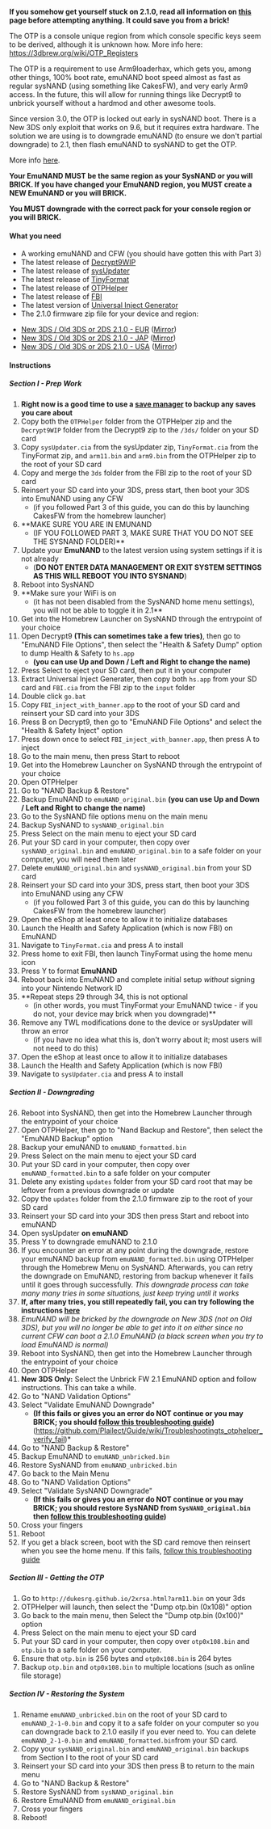 **If you somehow get yourself stuck on 2.1.0, read all information on [this](https://github.com/Plailect/Guide/wiki/3DS-Stuck-(2.1.0-Without-Functional-Browser)) page before attempting anything. It could save you from a brick!**

The OTP is a console unique region from which console specific keys seem to be derived, although it is unknown how. More info here: https://3dbrew.org/wiki/OTP_Registers

The OTP is a requirement to use Arm9loaderhax, which gets you, among other things, 100% boot rate, emuNAND boot speed almost as fast as regular sysNAND (using something like CakesFW), and very early Arm9 access. In the future, this will allow for running things like Decrypt9 to unbrick yourself without a hardmod and other awesome tools.

Since version 3.0, the OTP is locked out early in sysNAND boot. There is a New 3DS only exploit that works on 9.6, but it requires extra hardware. The solution we are using is to downgrade emuNAND (to ensure we don't partial downgrade) to 2.1, then flash emuNAND to sysNAND to get the OTP.

More info [here](https://github.com/Plailect/Guide/wiki/OTP-Info).

**Your EmuNAND MUST be the same region as your SysNAND or you will BRICK. If you have changed your EmuNAND region, you MUST create a NEW EmuNAND or you will BRICK.**

**You MUST downgrade with the correct pack for your console region or you will BRICK.**

#### What you need

* A working emuNAND and CFW (you should have gotten this with Part 3)
* The latest release of [Decrypt9WIP](https://github.com/d0k3/Decrypt9WIP/releases)
* The latest release of [sysUpdater](https://github.com/profi200/sysUpdater/releases/)
* The latest release of [TinyFormat](https://github.com/javimadgit/TinyFormat/releases)
* The latest release of [OTPHelper](https://github.com/d0k3/OTPHelper/releases/)
* The latest release of [FBI](https://github.com/Steveice10/FBI/releases)
* The latest version of [Universal Inject Generator](https://github.com/d0k3/Universal-Inject-Generator/archive/master.zip)
* The 2.1.0 firmware zip file for your device and region:
 +    [New 3DS / Old 3DS or 2DS 2.1.0 - EUR](https://mega.nz/#!MhcxXJKA!xcx62RvFiu7oKzCveqxUlDX1icv9UI-7BB1MoiWfn-Q) ([Mirror](https://drive.google.com/file/d/0BzPfvjeuhqoDajdOM1QyQlhjRUk/view?usp=sharing))    
 +    [New 3DS / Old 3DS or 2DS 2.1.0 - JAP](https://mega.nz/#!Ix9Fnb6Q!33ujhZnFLL48aY6mE_jEXuMFtCB7cugdg1eRH1geK94) ([Mirror](https://drive.google.com/file/d/0BzPfvjeuhqoDYzBIckVEcW5IcW8/view?usp=sharing))   
 +    [New 3DS / Old 3DS or 2DS 2.1.0 - USA](https://mega.nz/#!EpExwB6K!jfMSznN3_aT14N7LyM_BDBonBQz0mQTs0fx5pURoneU) ([Mirror](https://drive.google.com/file/d/0BzPfvjeuhqoDWWtBODVzQWxpZ3c/view?usp=sharing))    

#### Instructions

##### Section I - Prep Work

1. **Right now is a good time to use a [save manager](https://github.com/meladroit/svdt/releases) to backup any saves you care about**
1. Copy both the `OTPHelper` folder from the OTPHelper zip and the `Decrypt9WIP` folder from the Decrypt9 zip to the `/3ds/` folder on your SD card
2. Copy `sysUpdater.cia` from the sysUpdater zip, `TinyFormat.cia` from the TinyFormat zip, and `arm11.bin` and `arm9.bin` from the OTPHelper zip to the root of your SD card
3. Copy and merge the `3ds` folder from the FBI zip to the root of your SD card
18. Reinsert your SD card into your 3DS, press start, then boot your 3DS into EmuNAND using any CFW 
    + (if you followed Part 3 of this guide, you can do this by launching CakesFW from the homebrew launcher)
11. **MAKE SURE YOU ARE IN EMUNAND 
    + (IF YOU FOLLOWED PART 3, MAKE SURE THAT YOU DO NOT SEE THE SYSNAND FOLDER)**
10. Update your **EmuNAND** to the latest version using system settings if it is not already 
    + (**DO NOT ENTER DATA MANAGEMENT OR EXIT SYSTEM SETTINGS AS THIS WILL REBOOT YOU INTO SYSNAND**)
12. Reboot into SysNAND
3. **Make sure your WiFi is on 
    + (it has not been disabled from the SysNAND home menu settings), you will not be able to toggle it in 2.1**
2. Get into the Homebrew Launcher on SysNAND through the entrypoint of your choice
11. Open Decrypt9 **(This can sometimes take a few tries)**, then go to "EmuNAND File Options", then select the "Health & Safety Dump" option to dump Health & Safety to `hs.app` 
    + **(you can use Up and Down / Left and Right to change the name)**
12. Press Select to eject your SD card, then put it in your computer
13. Extract Universal Inject Generater, then copy both `hs.app` from your SD card and `FBI.cia` from the FBI zip to the `input` folder
14. Double click `go.bat`
15. Copy `FBI_inject_with_banner.app` to the root of your SD card and reinsert your SD card into your 3DS
16. Press B on Decrypt9, then go to "EmuNAND File Options" and select the "Health & Safety Inject" option
17. Press down once to select `FBI_inject_with_banner.app`, then press A to inject
18. Go to the main menu, then press Start to reboot
19. Get into the Homebrew Launcher on SysNAND through the entrypoint of your choice
20. Open OTPHelper
21. Go to "NAND Backup & Restore"
19. Backup EmuNAND to `emuNAND_original.bin` **(you can use Up and Down / Left and Right to change the name)**
19. Go to the SysNAND file options menu on the main menu
29. Backup SysNAND to `sysNAND_original.bin`
7. Press Select on the main menu to eject your SD card
8. Put your SD card in your computer, then copy over `sysNAND_original.bin` and `emuNAND_original.bin` to a safe folder on your computer, you will need them later
9. Delete `emuNAND_original.bin` and `sysNAND_original.bin` from your SD card
18. Reinsert your SD card into your 3DS, press start, then boot your 3DS into EmuNAND using any CFW 
    + (if you followed Part 3 of this guide, you can do this by launching CakesFW from the homebrew launcher)
11. Open the eShop at least once to allow it to initialize databases
19. Launch the Health and Safety Application (which is now FBI) on EmuNAND
20. Navigate to `TinyFormat.cia` and press A to install
21. Press home to exit FBI, then launch TinyFormat using the home menu icon
7. Press Y to format **EmuNAND**
8. Reboot back into EmuNAND and complete initial setup *without* signing into your Nintendo Network ID
9. **Repeat steps 29 through 34, this is not optional 
    + (in other words, you must TinyFormat your EmuNAND twice - if you do not, your device may brick when you downgrade)**
10. Remove any TWL modifications done to the device or sysUpdater will throw an error 
    + (if you have no idea what this is, don't worry about it; most users will not need to do this)
11. Open the eShop at least once to allow it to initialize databases
19. Launch the Health and Safety Application (which is now FBI)
20. Navigate to `sysUpdater.cia` and press A to install

##### Section II - Downgrading
26. Reboot into SysNAND, then get into the Homebrew Launcher through the entrypoint of your choice
27. Open OTPHelper, then go to "Nand Backup and Restore", then select the "EmuNAND Backup" option
28. Backup your emuNAND to `emuNAND_formatted.bin`
29. Press Select on the main menu to eject your SD card
23. Put your SD card in your computer, then copy over `emuNAND_formatted.bin` to a safe folder on your computer
24. Delete any existing `updates` folder from your SD card root that may be leftover from a previous downgrade or update
25. Copy the `updates` folder from the 2.1.0 firmware zip to the root of your SD card
27. Reinsert your SD card into your 3DS then press Start and reboot into emuNAND
28. Open sysUpdater **on emuNAND**
29. Press Y to downgrade emuNAND to 2.1.0
30. If you encounter an error at any point during the downgrade, restore your emuNAND backup from `emuNAND_formatted.bin` using OTPHelper through the Homebrew Menu on SysNAND. Afterwards, you can retry the downgrade on EmuNAND, restoring from backup whenever it fails until it goes through successfully. *This downgrade process can take many many tries in some situations, just keep trying until it works*
31. **If, after many tries, you still repeatedly fail, you can try following the instructions [here](https://github.com/Plailect/Guide/wiki/2.1.0-Downgrade-(Repeated-Failure))**
31. *EmuNAND will be bricked by the downgrade on New 3DS (not on Old 3DS), but you will no longer be able to get into it on either since no current CFW can boot a 2.1.0 EmuNAND (a black screen when you try to load EmuNAND is normal)*
32. Reboot into SysNAND, then get into the Homebrew Launcher through the entrypoint of your choice
33. Open OTPHelper
33. **New 3DS Only:** Select the Unbrick FW 2.1 EmuNAND option and follow instructions. This can take a while.
34. Go to "NAND Validation Options"
35. Select "Validate EmuNAND Downgrade"     
    + **(If this fails or gives you an error do NOT continue or you may BRICK; you should [follow this troubleshooting guide](https://github.com/Plailect/Guide/wiki/Troubleshooting#ts_otphelper_verify_fail))**(https://github.com/Plailect/Guide/wiki/Troubleshootingts_otphelper_verify_fail)*
33. Go to "NAND Backup & Restore"
33. Backup EmuNAND to `emuNAND_unbricked.bin`
34. Restore SysNAND from `emuNAND_unbricked.bin`
35. Go back to the Main Menu
34. Go to "NAND Validation Options"
35. Select "Validate SysNAND Downgrade"     
    + **(If this fails or gives you an error do NOT continue or you may BRICK; you should restore SysNAND from `SysNAND_original.bin` then [follow this troubleshooting guide](https://github.com/Plailect/Guide/wiki/Troubleshooting#ts_otphelper_verify_fail))**
35. Cross your fingers
36. Reboot
37. If you get a black screen, boot with the SD card remove then reinsert when you see the home menu. If this fails, [follow this troubleshooting guide](https://github.com/Plailect/Guide/wiki/Troubleshooting#ts_sys_down)

##### Section III - Getting the OTP

1. Go to `http://dukesrg.github.io/2xrsa.html?arm11.bin` on your 3ds
2. OTPHelper will launch, then select the "Dump otp.bin (0x108)" option
8. Go back to the main menu, then Select the "Dump otp.bin (0x100)" option
3. Press Select on the main menu to eject your SD card
4. Put your SD card in your computer, then copy over `otp0x108.bin` and `otp.bin` to a safe folder on your computer.		
10. Ensure that `otp.bin` is 256 bytes and `otp0x108.bin` is 264 bytes
11. Backup `otp.bin` and `otp0x108.bin` to multiple locations (such as online file storage)

##### Section IV - Restoring the System
1. Rename `emuNAND_unbricked.bin` on the root of your SD card to `emuNAND_2-1-0.bin` and copy it to a safe folder on your computer so you can downgrade back to 2.1.0 easily if you ever need to. You can delete `emuNAND_2-1-0.bin` and `emuNAND_formatted.bin`from your SD card.
2. Copy your `sysNAND_original.bin` and `emuNAND_original.bin` backups from Section I to the root of your SD card
2. Reinsert your SD card into your 3DS then press B to return to the main menu
3. Go to "NAND Backup & Restore"
4. Restore SysNAND from `sysNAND_original.bin`
5. Restore EmuNAND from `emuNAND_original.bin`
5. Cross your fingers
6. Reboot!
